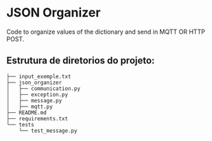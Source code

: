 # JSON Organizer

Code to organize values of the dictionary and send in MQTT OR HTTP POST.

## Estrutura de diretorios do projeto:
```
├── input_exemple.txt
├── json_organizer
│   ├── communication.py
│   ├── exception.py
│   ├── message.py
│   ├── mqtt.py
├── README.md
├── requirements.txt
└── tests    
    └── test_message.py
```
